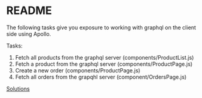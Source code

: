 # README

The following tasks give you exposure to working with graphql on the client side using Apollo.

Tasks:

1. Fetch all products from the graphql server (components/ProductList.js)
2. Fetch a product from the graphql server (components/ProductPage.js)
3. Create a new order (components/ProductPage.js)
4. Fetch all orders from the grapqhl server (component/OrdersPage.js)


[Solutions](SOLUTION.md)
